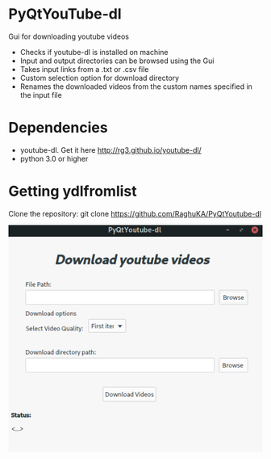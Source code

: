 # PyQtYouTube-dl
Gui for downloading youtube videos

*	Checks if youtube-dl is installed on machine
*   Input and output directories can be browsed using the Gui
*	Takes input links from a .txt or .csv file
*	Custom selection option for download directory
*	Renames the downloaded videos from the custom names specified in the input file
​
# Dependencies
+ youtube-dl. Get it here <http://rg3.github.io/youtube-dl/>
+ python 3.0 or higher
​
# Getting ydlfromlist
Clone the repository:
	git clone https://github.com/RaghuKA/PyQtYoutube-dl



![Screenshot](ScShotGuiN.png)